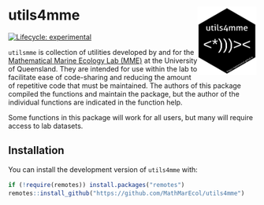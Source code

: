 
<!-- README.md is generated from README.Rmd. Please edit that file -->

# utils4mme <a href="https://github.com/MathMarEcol/utils4mme"><img src="man/figures/MME_Hex.png" align="right" height="139" alt="utils4mme website"/></a>

<!-- badges: start -->

[![Lifecycle:
experimental](https://img.shields.io/badge/lifecycle-experimental-orange.svg)](https://lifecycle.r-lib.org/articles/stages.html#experimental)
<!-- badges: end -->

`utilsmme` is collection of utilities developed by and for the
[Mathematical Marine Ecology Lab
(MME)](%22https://mathmarecol.github.io%22) at the University of
Queensland. They are intended for use within the lab to facilitate ease
of code-sharing and reducing the amount of repetitive code that must be
maintained. The authors of this package compiled the functions and
maintain the package, but the author of the individual functions are
indicated in the function help.

Some functions in this package will work for all users, but many will
require access to lab datasets.

## Installation

You can install the development version of `utils4mme` with:

``` r
if (!require(remotes)) install.packages("remotes")
remotes::install_github("https://github.com/MathMarEcol/utils4mme")
```
